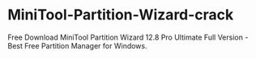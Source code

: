 # MiniTool-Partition-Wizard-crack
Free Download MiniTool Partition Wizard 12.8 Pro Ultimate Full Version - Best Free Partition Manager for Windows.
